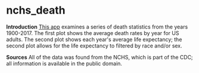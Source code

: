 # nchs_death


**Introduction**
[This app](https://anthonyleyva.shinyapps.io/nchs_death/) examines a series of death statistics from the years 1900-2017. The first plot shows the average death rates by year for US adults. The second plot shows each year's average life expectancy; the second plot allows for the life expectancy to filtered by race and/or sex.


**Sources**
All of the data was found from the NCHS, which is part of the CDC;
all information is available in the public domain.

